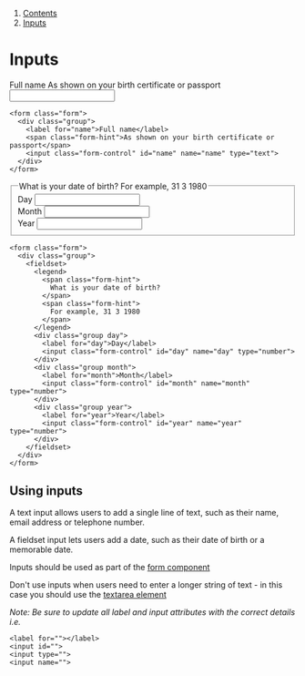 <div class="breadcrumbs">
  <ol>
    <li><a href="/docs/core/contents">Contents</a></li>
    <li><a href="#">Inputs</a></li>
  </ol>
</div>

# Inputs

<form class="form">
  <div class="group">
    <label for="name">Full name</label>
    <span class="form-hint">As shown on your birth certificate or passport</span>
    <input class="form-control" id="name" name="name" type="text">
  </div>
</form>

    <form class="form">
      <div class="group">
        <label for="name">Full name</label>
        <span class="form-hint">As shown on your birth certificate or passport</span>
        <input class="form-control" id="name" name="name" type="text">
      </div>
    </form>

<form class="form">
  <div class="group">
    <fieldset>
      <legend>
        <span class="form-hint">
          What is your date of birth?
        </span>
        <span class="form-hint">
          For example, 31 3 1980
        </span>
      </legend>
      <div class="group day">
        <label for="day">Day</label>
        <input class="form-control" id="day" name="day" type="number">
      </div>
      <div class="group month">
        <label for="month">Month</label>
        <input class="form-control" id="month" name="month" type="number">
      </div>
      <div class="group year">
        <label for="year">Year</label>
        <input class="form-control" id="year" name="year" type="number">
      </div>
    </fieldset>
  </div>
</form>

    <form class="form">
      <div class="group">
        <fieldset>
          <legend>
            <span class="form-hint">
              What is your date of birth?
            </span>
            <span class="form-hint">
              For example, 31 3 1980
            </span>
          </legend>
          <div class="group day">
            <label for="day">Day</label>
            <input class="form-control" id="day" name="day" type="number">
          </div>
          <div class="group month">
            <label for="month">Month</label>
            <input class="form-control" id="month" name="month" type="number">
          </div>
          <div class="group year">
            <label for="year">Year</label>
            <input class="form-control" id="year" name="year" type="number">
          </div>
        </fieldset>
      </div>
    </form>

## Using inputs

A text input allows users to add a single line of text, such as their name, email address or telephone number.

A fieldset input lets users add a date, such as their date of birth or a memorable date.

Inputs should be used as part of the <a href="form">form component</a>

Don't use inputs when users need to enter a longer string of text - in this case you should use the <a href="textarea">textarea element</a>

*Note: Be sure to update all label and input attributes with the correct details i.e.*
    
    <label for=""></label>
    <input id="">
    <input type="">
    <input name="">
